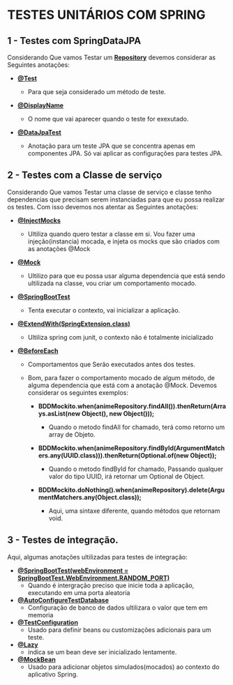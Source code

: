 # TESTES UNITÁRIOS COM SPRING



##  1 - Testes com SpringDataJPA
Considerando Que vamos Testar um **[Repository](https://docs.spring.io/spring-data/data-commons/docs/1.6.1.RELEASE/reference/html/repositories.html)** devemos considerar as Seguintes anotações:

- **[@Test](https://junit.org/junit5/docs/current/user-guide/)**
  - Para que seja considerado um método de teste.
 
- **[@DisplayName](https://junit.org/junit5/docs/5.0.3/api/org/junit/jupiter/api/DisplayName.html)**
  - O nome que vai aparecer quando o teste for exexutado.

- **[@DataJpaTest](https://docs.spring.io/spring-boot/docs/current/api/org/springframework/boot/test/autoconfigure/orm/jpa/DataJpaTest.html)** 
  - Anotação para um teste JPA que se concentra apenas em componentes JPA. Só vai aplicar as configurações para testes JPA.

## 2 - Testes com a Classe de serviço
Considerando Que vamos Testar uma classe de serviço e classe tenho dependencias que precisam serem instanciadas para que eu possa realizar os testes. Com isso devemos nos atentar as Seguintes anotações:
 - **[@InjectMocks](https://javadoc.io/doc/org.mockito/mockito-core/1.9.5/org/mockito/InjectMocks.html)**
    - Ultiliza quando quero testar a classe em si. Vou fazer uma injeção(instancia) mocada, e injeta os mocks que são criados com as anotações @Mock

- **[@Mock](https://javadoc.io/doc/org.mockito/mockito-core/1.9.5/org/mockito/InjectMocks.html)** 
    - Ultilizo para que eu possa usar alguma dependencia que está sendo ultilizada na classe, vou criar um comportamento mocado.

- **[@SpringBootTest](https://spring.io/guides/gs/testing-web/)**
    - Tenta executar o contexto, vai inicializar a aplicação.

- **[@ExtendWith(SpringExtension.class)](https://docs.spring.io/spring-framework/docs/current/javadoc-api/org/springframework/test/context/junit/jupiter/SpringExtension.html)**
     - Ultiliza spring com junit, o contexto não é totalmente inicializado

- **[@BeforeEach](https://junit.org/junit5/docs/5.0.2/api/org/junit/jupiter/api/BeforeEach.html)** 
    - Comportamentos que Serão executados antes dos testes.
    - Bom, para fazer o comportamento mocado de algum método, de alguma dependencia que está com a anotação @Mock. Devemos considerar os seguintes exemplos:
     
       - **BDDMockito.when(animeRepository.findAll()).thenReturn(Arrays.asList(new Object(), new Object()));**
         - Quando o metodo findAll for chamado, terá como retorno  um array de Objeto.
		 
       - **BDDMockito.when(animeRepository.findById(ArgumentMatchers.any(UUID.class))).thenReturn(Optional.of(new Object));**       
	       - Quando o metodo findById for chamado, Passando qualquer valor do tipo UUID, irá retornar um Optional de Object.
		 
       - **BDDMockito.doNothing().when(animeRepository).delete(ArgumentMatchers.any(Object.class));**
		   - Aqui, uma sintaxe diferente, quando métodos que retornam void.

## 3 - Testes de integração.
Aqui, algumas anotações ultilizadas para testes de integração:

- **[@SpringBootTest(webEnvironment = SpringBootTest.WebEnvironment.RANDOM_PORT)](https://spring.io/guides/gs/testing-web/)**
  -  Quando é intergração preciso que inicie toda a aplicação, executando em uma porta aleatoria
- **[@AutoConfigureTestDatabase](https://docs.spring.io/spring-boot/docs/current/api/org/springframework/boot/test/autoconfigure/jdbc/AutoConfigureTestDatabase.html)** 
  - Configuração de banco de dados ultilizara o valor que tem em memoria 
- **[@TestConfiguration](https://docs.spring.io/spring-boot/docs/current/api/org/springframework/boot/test/context/TestConfiguration.html)**
  - Usado para definir beans ou customizações adicionais para um teste.
- **[@Lazy](https://docs.spring.io/spring-framework/docs/current/javadoc-api/org/springframework/context/annotation/Lazy.html)**
   -  indica se um bean deve ser inicializado lentamente.
- **[@MockBean](https://docs.spring.io/spring-framework/docs/current/javadoc-api/org/springframework/context/annotation/Lazy.html)** 
  -   Usado para adicionar objetos simulados(mocados) ao contexto do aplicativo Spring. 

